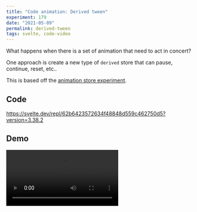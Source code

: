 ```yaml
---
title: "Code animation: Derived tween"
experiment: 179
date: "2021-05-09"
permalink: derived-tween
tags: svelte, code-video
---
```


What happens when there is a set of animation that need to act in concert?

One approach is create a new type of `derived` store that can pause, continue, reset, etc..

This is based off the [animation store experiment](/posts/svelte-animation-store).

## Code

https://svelte.dev/repl/62b6423572634f48848d559c462750d5?version=3.38.2

## Demo

<video controls src="https://res.cloudinary.com/dzwnkx0mk/video/upload/v1620546030/1000experiments.dev/derived-tween-store_his1q7.mp4"/>

